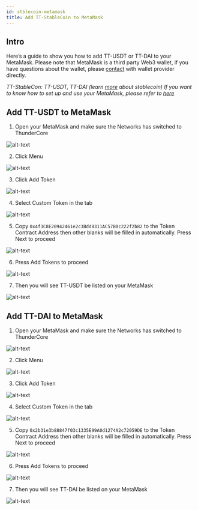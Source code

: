 ```yaml
---
id: stblecoin-metamask
title: Add TT-StableCoin to MetaMask 
---
```


## Intro
Here’s a guide to show you how to add TT-USDT or TT-DAI to your MetaMask. Please note that MetaMask is a third party Web3 wallet, if you have questions about the wallet, please [contact](https://metamask.zendesk.com/hc/en-us) with wallet provider directly.

*TT-StableCon: TT-USDT, TT-DAI (learn [more](https://www.wikiwand.com/en/Stablecoin) about stablecoin)*
*If you want to know how to set up and use your MetaMask, please refer to [here](https://developers.thundercore.com/docs/get-wallet/#metamask)*

## Add TT-USDT to MetaMask

1. Open your MetaMask and make sure the Networks has switched to ThunderCore 

![alt-text](assets/img/stablecoin-metamask/stablecoin-metamask-1.png)

2. Click Menu 

![alt-text](assets/img/stablecoin-metamask/stablecoin-metamask-2.png)

3. Click Add Token

![alt-text](assets/img/stablecoin-metamask/stablecoin-metamask-3.png)

4. Select Custom Token in the tab 

![alt-text](assets/img/stablecoin-metamask/stablecoin-metamask-4.png)

5. Copy `0x4f3C8E20942461e2c3Bdd8311AC57B0c222f2b82` to the Token Contract Address then other blanks will be filled in automatically. Press Next to proceed

![alt-text](assets/img/stablecoin-metamask/stablecoin-metamask-5.png)

6. Press Add Tokens to proceed

![alt-text](assets/img/stablecoin-metamask/stablecoin-metamask-6.png)

7. Then you will see TT-USDT be listed on your MetaMask

![alt-text](assets/img/stablecoin-metamask/stablecoin-metamask-7.png)

## Add TT-DAI to MetaMask

1. Open your MetaMask and make sure the Networks has switched to ThunderCore

![alt-text](assets/img/stablecoin-metamask/stablecoin-metamask-8.png)

2. Click Menu

![alt-text](assets/img/stablecoin-metamask/stablecoin-metamask-9.png)

3. Click Add Token 

![alt-text](assets/img/stablecoin-metamask/stablecoin-metamask-10.png)

4. Select Custom Token in the tab

![alt-text](assets/img/stablecoin-metamask/stablecoin-metamask-11.png)

5. Copy `0x2b31e3b88847f03c1335E99A0d1274A2c72059DE` to the Token Contract Address then other blanks will be filled in automatically. Press Next to proceed

![alt-text](assets/img/stablecoin-metamask/stablecoin-metamask-12.png)

6. Press Add Tokens to proceed

![alt-text](assets/img/stablecoin-metamask/stablecoin-metamask-13.png)

7. Then you will see TT-DAI be listed on your MetaMask

![alt-text](assets/img/stablecoin-metamask/stablecoin-metamask-14.png)
